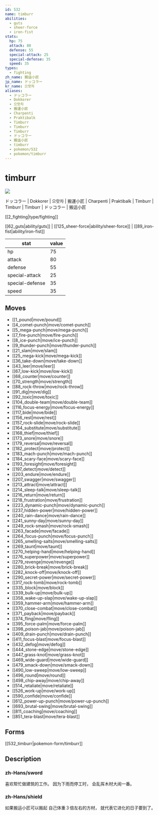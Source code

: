 ```yaml
---
id: 532
name: timburr
abilities:
  - guts
  - sheer-force
  - iron-fist
stats:
  hp: 75
  attack: 80
  defense: 55
  special-attack: 25
  special-defense: 35
  speed: 35
types:
  - fighting
zh_name: 搬运小匠
jp_name: ドッコラー
kr_name: 으랏차
aliases:
  - ドッコラー
  - Dokkorer
  - 으랏차
  - 搬運小匠
  - Charpenti
  - Praktibalk
  - Timburr
  - Timburr
  - Timburr
  - ドッコラー
  - 搬运小匠
  - timburr
  - pokemon/532
  - pokemon/timburr
---
```

# timburr

![](https://raw.githubusercontent.com/PokeAPI/sprites/master/sprites/pokemon/532.png)

ドッコラー | Dokkorer | 으랏차 | 搬運小匠 | Charpenti | Praktibalk | Timburr | Timburr | Timburr | ドッコラー | 搬运小匠

[[2_fighting|type/fighting]]

[[62_guts|ability/guts]] | [[125_sheer-force|ability/sheer-force]] | [[89_iron-fist|ability/iron-fist]]

|stat|value|
|---|---|
|hp|75|
|attack|80|
|defense|55|
|special-attack|25|
|special-defense|35|
|speed|35|


## Moves

- [[1_pound|move/pound]]
- [[4_comet-punch|move/comet-punch]]
- [[5_mega-punch|move/mega-punch]]
- [[7_fire-punch|move/fire-punch]]
- [[8_ice-punch|move/ice-punch]]
- [[9_thunder-punch|move/thunder-punch]]
- [[21_slam|move/slam]]
- [[25_mega-kick|move/mega-kick]]
- [[36_take-down|move/take-down]]
- [[43_leer|move/leer]]
- [[67_low-kick|move/low-kick]]
- [[68_counter|move/counter]]
- [[70_strength|move/strength]]
- [[88_rock-throw|move/rock-throw]]
- [[91_dig|move/dig]]
- [[92_toxic|move/toxic]]
- [[104_double-team|move/double-team]]
- [[116_focus-energy|move/focus-energy]]
- [[117_bide|move/bide]]
- [[156_rest|move/rest]]
- [[157_rock-slide|move/rock-slide]]
- [[164_substitute|move/substitute]]
- [[168_thief|move/thief]]
- [[173_snore|move/snore]]
- [[179_reversal|move/reversal]]
- [[182_protect|move/protect]]
- [[183_mach-punch|move/mach-punch]]
- [[184_scary-face|move/scary-face]]
- [[193_foresight|move/foresight]]
- [[197_detect|move/detect]]
- [[203_endure|move/endure]]
- [[207_swagger|move/swagger]]
- [[213_attract|move/attract]]
- [[214_sleep-talk|move/sleep-talk]]
- [[216_return|move/return]]
- [[218_frustration|move/frustration]]
- [[223_dynamic-punch|move/dynamic-punch]]
- [[237_hidden-power|move/hidden-power]]
- [[240_rain-dance|move/rain-dance]]
- [[241_sunny-day|move/sunny-day]]
- [[249_rock-smash|move/rock-smash]]
- [[263_facade|move/facade]]
- [[264_focus-punch|move/focus-punch]]
- [[265_smelling-salts|move/smelling-salts]]
- [[269_taunt|move/taunt]]
- [[270_helping-hand|move/helping-hand]]
- [[276_superpower|move/superpower]]
- [[279_revenge|move/revenge]]
- [[280_brick-break|move/brick-break]]
- [[282_knock-off|move/knock-off]]
- [[290_secret-power|move/secret-power]]
- [[317_rock-tomb|move/rock-tomb]]
- [[335_block|move/block]]
- [[339_bulk-up|move/bulk-up]]
- [[358_wake-up-slap|move/wake-up-slap]]
- [[359_hammer-arm|move/hammer-arm]]
- [[370_close-combat|move/close-combat]]
- [[371_payback|move/payback]]
- [[374_fling|move/fling]]
- [[395_force-palm|move/force-palm]]
- [[398_poison-jab|move/poison-jab]]
- [[409_drain-punch|move/drain-punch]]
- [[411_focus-blast|move/focus-blast]]
- [[432_defog|move/defog]]
- [[444_stone-edge|move/stone-edge]]
- [[447_grass-knot|move/grass-knot]]
- [[469_wide-guard|move/wide-guard]]
- [[479_smack-down|move/smack-down]]
- [[490_low-sweep|move/low-sweep]]
- [[496_round|move/round]]
- [[498_chip-away|move/chip-away]]
- [[514_retaliate|move/retaliate]]
- [[526_work-up|move/work-up]]
- [[590_confide|move/confide]]
- [[612_power-up-punch|move/power-up-punch]]
- [[693_brutal-swing|move/brutal-swing]]
- [[811_coaching|move/coaching]]
- [[851_tera-blast|move/tera-blast]]

## Forms



[[532_timburr|pokemon-form/timburr]]

## Description

### zh-Hans/sword

喜欢帮忙做建筑的工作。
因为下雨而停工时，
会乱挥木材大闹一番。

### zh-Hans/shield

如果搬运小匠可以搬起
自己体重３倍左右的方材，
就代表它进化的日子要到了。

